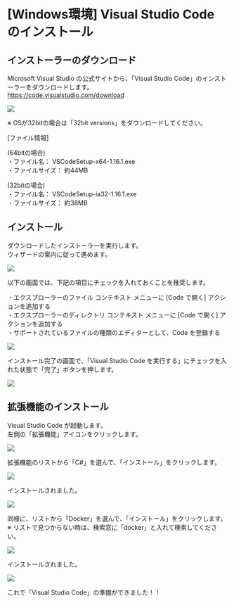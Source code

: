 # [Windows環境] Visual Studio Code のインストール

## インストーラーのダウンロード

Microsoft Visual Studio の公式サイトから、「Visual Studio Code」のインストーラーをダウンロードします。  
<https://code.visualstudio.com/download>

![](./images/win_vscode_download_01.png)

※ OSが32bitの場合は「32bit versions」をダウンロードしてください。

[ファイル情報]

(64bitの場合)  
・ファイル名： VSCodeSetup-x64-1.16.1.exe  
・ファイルサイズ： 約44MB

(32bitの場合)  
・ファイル名： VSCodeSetup-ia32-1.16.1.exe  
・ファイルサイズ： 約38MB


## インストール

ダウンロードしたインストーラーを実行します。  
ウィザードの案内に従って進めます。

![](./images/win_vscode_install_01.png)

以下の画面では、下記の項目にチェックを入れておくことを推奨します。

・エクスプローラーのファイル コンテキスト メニューに [Code で開く] アクションを追加する  
・エクスプローラーのディレクトリ コンテキスト メニューに [Code で開く] アクションを追加する  
・サポートされているファイルの種類のエディターとして、Code を登録する

![](./images/win_vscode_install_02.png)

インストール完了の画面で、「Visual Studio Code を実行する」にチェックを入れた状態で「完了」ボタンを押します。

![](./images/win_vscode_install_03.png)


## 拡張機能のインストール

Visual Studio Code が起動します。  
左側の「拡張機能」アイコンをクリックします。

![](./images/win_vscode_extention_01.png)

拡張機能のリストから「C#」を選んで、「インストール」をクリックします。

![](./images/win_vscode_extention_02.png)

インストールされました。

![](./images/win_vscode_extention_03.png)

同様に、リストから「Docker」を選んで、「インストール」をクリックします。  
※ リストで見つからない時は、検索窓に「docker」と入れて検索してください。

![](./images/win_vscode_extention_04.png)

インストールされました。

![](./images/win_vscode_extention_05.png)

これで「Visual Studio Code」の準備ができました！！
